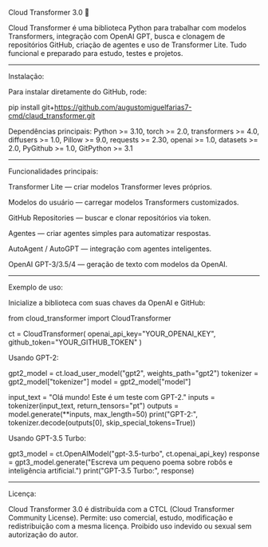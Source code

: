 Cloud Transformer 3.0 🚀

Cloud Transformer é uma biblioteca Python para trabalhar com modelos Transformers, integração com OpenAI GPT, busca e clonagem de repositórios GitHub, criação de agentes e uso de Transformer Lite. Tudo funcional e preparado para estudo, testes e projetos.


---

Instalação:

Para instalar diretamente do GitHub, rode:
 
pip install git+https://github.com/augustomiguelfarias7-cmd/claud_transformer.git

Dependências principais:
Python >= 3.10, torch >= 2.0, transformers >= 4.0, diffusers >= 1.0, Pillow >= 9.0, requests >= 2.30, openai >= 1.0, datasets >= 2.0, PyGithub >= 1.0, GitPython >= 3.1


---

Funcionalidades principais:

Transformer Lite — criar modelos Transformer leves próprios.

Modelos do usuário — carregar modelos Transformers customizados.

GitHub Repositories — buscar e clonar repositórios via token.

Agentes — criar agentes simples para automatizar respostas.

AutoAgent / AutoGPT — integração com agentes inteligentes.

OpenAI GPT-3/3.5/4 — geração de texto com modelos da OpenAI.



---

Exemplo de uso:

Inicialize a biblioteca com suas chaves da OpenAI e GitHub:

from cloud_transformer import CloudTransformer

ct = CloudTransformer(
    openai_api_key="YOUR_OPENAI_KEY",
    github_token="YOUR_GITHUB_TOKEN"
)

Usando GPT-2:

gpt2_model = ct.load_user_model("gpt2", weights_path="gpt2")
tokenizer = gpt2_model["tokenizer"]
model = gpt2_model["model"]

input_text = "Olá mundo! Este é um teste com GPT-2."
inputs = tokenizer(input_text, return_tensors="pt")
outputs = model.generate(**inputs, max_length=50)
print("GPT-2:", tokenizer.decode(outputs[0], skip_special_tokens=True))

Usando GPT-3.5 Turbo:

gpt3_model = ct.OpenAIModel("gpt-3.5-turbo", ct.openai_api_key)
response = gpt3_model.generate("Escreva um pequeno poema sobre robôs e inteligência artificial.")
print("GPT-3.5 Turbo:", response)


---

Licença:

Cloud Transformer 3.0 é distribuída com a CTCL (Cloud Transformer Community License).
Permite: uso comercial, estudo, modificação e redistribuição com a mesma licença.
Proibido uso indevido ou sexual sem autorização do autor.

